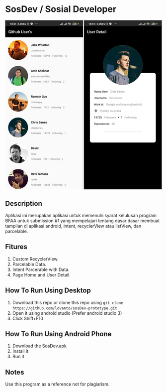 
# SosDev / Sosial Developer

![Image1](images/photo1.png)

## Description

Aplikasi ini merupakan aplikasi untuk memenuhi syarat kelulusan program BFAA untuk submission #1 yang mempelajari tentang dasar dasar membuat tampilan di aplikasi android, intent, recyclerView atau listView, dan parcelable.

## Fitures

 1. Custom RecyclerView.
 2. Parcelable Data.
 3. Intent Parcerable with Data.
 4. Page Home and User Detail.

## How To Run Using Desktop
 1. Download this repo or clone this repo using `git clone https://github.com/lovanto/sosDev-prototype.git`
 2. Open it using android studio (Prefer android studio 3)
 3. Click Shift+F10

## How To Run Using Android Phone
 1. Download the SosDev.apk
 2. Install it
 3. Run it

## Notes
Use this program as a reference not for plagiarism.